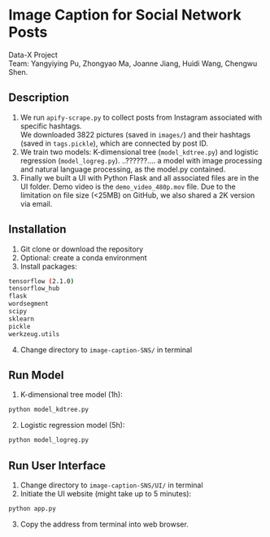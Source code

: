 # Image Caption for Social Network Posts
Data-X Project \
Team: Yangyiying Pu, Zhongyao Ma, Joanne Jiang, Huidi Wang, Chengwu Shen.

## Description
1. We run `apify-scrape.py` to collect posts from Instagram associated with specific hashtags.\
We downloaded 3822 pictures (saved in `images/`) and their hashtags (saved in `tags.pickle`), which are connected by post ID. 
2. We train two models: K-dimensional tree (`model_kdtree.py`) and logistic regression (`model_logreg.py`). ..??????.... a model with image processing and natural language processing, as the model.py contained.
3. Finally we built a UI with Python Flask and all associated files are in the UI folder. Demo video is the `demo_video_480p.mov` file. Due to the limitation on file size (<25MB) on GitHub, we also shared a 2K version via email.

## Installation 
1. Git clone or download the repository
2. Optional: create a conda environment
3. Install packages: 
```bash
tensorflow (2.1.0)
tensorflow_hub
flask
wordsegment
scipy
sklearn
pickle
werkzeug.utils
```
4. Change directory to `image-caption-SNS/` in terminal

## Run Model
1. K-dimensional tree model (1h): 
```bash 
python model_kdtree.py
```
2. Logistic regression model (5h):
```bash
python model_logreg.py
```

## Run User Interface
1. Change directory to `image-caption-SNS/UI/` in terminal
2. Initiate the UI website (might take up to 5 minutes):
```bash
python app.py
```
3. Copy the address from terminal into web browser.
